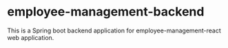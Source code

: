 # employee-management-backend
This is a Spring boot backend application for employee-management-react web application.

